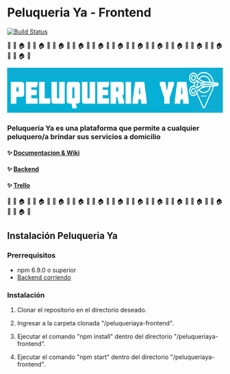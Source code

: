 # Peluqueria Ya - Frontend
[![Build Status](https://travis-ci.com/cassa10/peluqueriaya-frontend.svg?branch=master)](https://travis-ci.com/cassa10/peluqueriaya-frontend)

:barber: :haircut: :house: :barber: :haircut: :house: :barber: :haircut: :house: :barber: :haircut: :house: :barber: :haircut: :house: :barber: :haircut: :house: :barber: :haircut: :house: :barber: :haircut: :house: :barber: :haircut: :house: :barber: :haircut: :house: :barber: :haircut: :house: :barber: :haircut: :house: :barber:

<img src="https://raw.githubusercontent.com/lisar01/peluqueriaya-doc/master/peluqueriaya-logo.png" alt="logo" height="105">

### Peluqueria Ya es una plataforma que permite a cualquier peluquero/a brindar sus servicios a domicilio

#### :sparkles: [Documentacion & Wiki](https://github.com/lisar01/peluqueriaya-doc)

#### :sparkles: [Backend](https://github.com/lisar01/peluqueriaya-backend)

#### :sparkles: [Trello](https://trello.com/b/Wucbr9i6/unq-tip-peluqueria-ya)

:barber: :haircut: :house: :barber: :haircut: :house: :barber: :haircut: :house: :barber: :haircut: :house: :barber: :haircut: :house: :barber: :haircut: :house: :barber: :haircut: :house: :barber: :haircut: :house: :barber: :haircut: :house: :barber: :haircut: :house: :barber: :haircut: :house: :barber: :haircut: :house: :barber:

## Instalación Peluqueria Ya

### Prerrequisitos
  
  - npm 6.9.0 o superior
  - [Backend corriendo](https://github.com/lisar01/peluqueriaya-backend)
  
  
### Instalación

1. Clonar el repositorio en el directorio deseado.

2. Ingresar a la carpeta clonada "/peluqueriaya-frontend".

3. Ejecutar el comando "npm install" dentro del directorio "/peluqueriaya-frontend".

4. Ejecutar el comando "npm start" dentro del directorio "/peluqueriaya-frontend".
